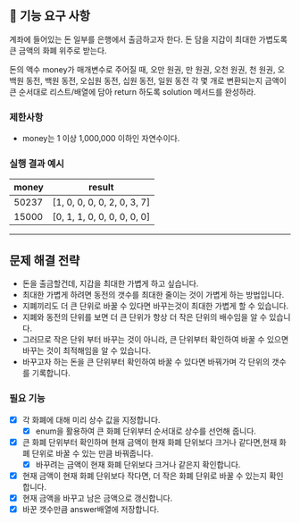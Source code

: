 ## 🚀 기능 요구 사항

계좌에 들어있는 돈 일부를 은행에서 출금하고자 한다. 돈 담을 지갑이 최대한 가볍도록 큰 금액의 화폐 위주로 받는다.

돈의 액수 money가 매개변수로 주어질 때, 오만 원권, 만 원권, 오천 원권, 천 원권, 오백원 동전, 백원 동전, 오십원 동전, 십원 동전, 일원 동전 각 몇 개로 변환되는지 금액이 큰 순서대로 리스트/배열에
담아 return 하도록 solution 메서드를 완성하라.

### 제한사항

- money는 1 이상 1,000,000 이하인 자연수이다.

### 실행 결과 예시

| money | result |
| --- | --- |
| 50237    | [1, 0, 0, 0, 0, 2, 0, 3, 7] |
| 15000    | [0, 1, 1, 0, 0, 0, 0, 0, 0] |

---

## 문제 해결 전략

- 돈을 출금할건데, 지갑을 최대한 가볍게 하고 싶습니다.
- 최대한 가볍게 하려면 동전의 갯수를 최대한 줄이는 것이 가볍게 하는 방법입니다.
- 지폐끼리도 더 큰 단위로 바꿀 수 있다면 바꾸는것이 최대한 가볍게 할 수 있습니다.
- 지폐와 동전의 단위를 보면 더 큰 단위가 항상 더 작은 단위의 배수임을 알 수 있습니다.
- 그러므로 작은 단위 부터 바꾸는 것이 아니라, 큰 단위부터 확인하여 바꿀 수 있으면 바꾸는 것이 최적해임을 알 수 있습니다.
- 바꾸고자 하는 돈을 큰 단위부터 확인하여 바꿀 수 있다면 바꿔가며 각 단위의 갯수를 기록합니다.

### 필요 기능

- [x] 각 화폐에 대해 미리 상수 값을 지정합니다.
    - [x] enum을 활용하여 큰 화폐 단위부터 순서대로 상수를 선언해 줍니다.
- [x] 큰 화폐 단위부터 확인하며 현재 금액이 현재 화폐 단위보다 크거나 같다면,현재 화폐 단위로 바꿀 수 있는 만큼 바꿔줍니다.
    - [x] 바꾸려는 금액이 현재 화폐 단위보다 크거나 같은지 확인합니다.
- [x] 현재 금액이 현재 화폐 단위보다 작다면, 더 작은 화폐 단위로 바꿀 수 있는지 확인합니다.
- [x] 현재 금액을 바꾸고 남은 금액으로 갱신합니다.
- [x] 바꾼 갯수만큼 answer배열에 저장합니다.
